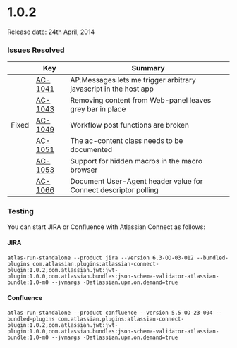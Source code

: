 # 1.0.2

Release date: 24th April, 2014

### Issues Resolved

<table class="aui issue-table">
    <thead>
        <tr>
            <th></th>
            <th class='key'>Key</th>
            <th>Summary</th>
        </tr>
    </thead>
    <tbody>
        <tr>
            <td></td>
            <td><a href="https://ecosystem.atlassian.net/browse/AC-1041">AC-1041</a></td>
            <td>AP.Messages lets me trigger arbitrary javascript in the host app</td>
        </tr>
        <tr>
            <td></td>
            <td><a href="https://ecosystem.atlassian.net/browse/AC-1043">AC-1043</a></td>
            <td>Removing content from Web-panel leaves grey bar in place</td>
        </tr>
        <tr>
            <td><span class="aui-icon aui-icon-small aui-icon-success">Fixed</span></td>
            <td><a href="https://ecosystem.atlassian.net/browse/AC-1049">AC-1049</a></td>
            <td>Workflow post functions are broken</td>
        </tr>
        <tr>
            <td></td>
            <td><a href="https://ecosystem.atlassian.net/browse/AC-1051">AC-1051</a></td>
            <td>The ac-content class needs to be documented</td>
        </tr>
        <tr>
            <td></td>
            <td><a href="https://ecosystem.atlassian.net/browse/AC-1053">AC-1053</a></td>
            <td>Support for hidden macros in the macro browser</td>
        </tr>
        <tr>
            <td></td>
            <td><a href="https://ecosystem.atlassian.net/browse/AC-1066">AC-1066</a></td>
            <td>Document User-Agent header value for Connect descriptor polling</td>
        </tr>
    </tbody>
</table>

### Testing

You can start JIRA or Confluence with Atlassian Connect as follows:

#### JIRA
<pre><code data-lang="text">atlas-run-standalone --product jira --version 6.3-OD-03-012 --bundled-plugins com.atlassian.plugins:atlassian-connect-plugin:1.0.2,com.atlassian.jwt:jwt-plugin:1.0.0,com.atlassian.bundles:json-schema-validator-atlassian-bundle:1.0-m0 --jvmargs -Datlassian.upm.on.demand=true</code></pre>

#### Confluence
<pre><code data-lang="text">atlas-run-standalone --product confluence --version 5.5-OD-23-004 --bundled-plugins com.atlassian.plugins:atlassian-connect-plugin:1.0.2,com.atlassian.jwt:jwt-plugin:1.0.0,com.atlassian.bundles:json-schema-validator-atlassian-bundle:1.0-m0 --jvmargs -Datlassian.upm.on.demand=true</code></pre>
